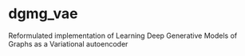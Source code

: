 # dgmg_vae

Reformulated implementation of Learning Deep Generative Models of Graphs as a Variational autoencoder
